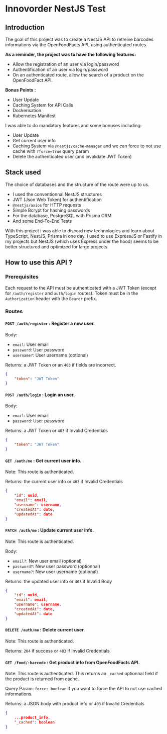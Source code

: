 # Innovorder NestJS Test

## Introduction
The goal of this project was to create a NestJS API to retreive barcodes informations via the OpenFoodFacts API, using authenticated routes.

**As a reminder, the project was to have the following features:**
- Allow the registration of an user via login/password
- Authentification of an user via login/password
- On an authenticated route, allow the search of a product on the OpenFoodFact API.

**Bonus Points :**
- User Update
- Caching System for API Calls
- Dockerisation
- Kubernetes Manifest

I was able to do mandatory features and some bonuses including:
- User Update
- Get current user info
- Caching System via `@nestjs/cache-manager` and we can force to not use cache with `?force=true` query param
- Delete the authenticated user (and invalidate JWT Token)

## Stack used
The choice of databases and the structure of the route were up to us.
- I used the conventionnal NestJS structures
- JWT (Json Web Token) for authentification
- `@nestjs/axios` for HTTP requests
- Simple Bcrypt for hashing passwords
- For the database, PostgreSQL with Prisma ORM
- And some End-To-End Tests

With this project i was able to discord new technologies and learn about TypeScript, NestJS, Prisma in one day. I used to use ExpressJS or Fastify in my projects but NestJS (which uses Express under the hood) seems to be better structured and optimized for large projects.

## How to use this API ?

### Prerequisites
Each request to the API must be authenticated with a JWT Token (except for `/auth/register` and `auth/login` routes). Token must be in the `Authorization` header with the `Bearer` prefix.

### Routes
#### `POST /auth/register` : Register a new user.
Body:
- `email`: User email
- `password`: User password
- `username?`: User username (optional)

Returns: a JWT Token or an `403` if fields are incorrect.
```json
{
    "token": "JWT Token"
}
```

#### `POST /auth/login` : Login an user.
Body:
- `email`: User email
- `password`: User password

Returns: a JWT Token or `403` if Invalid Credentials
```json
{
    "token": "JWT Token"
}
```

#### `GET /auth/me` : Get current user info.
Note: This route is authenticated.

Returns: the current user info or `403` if Invalid Credentials
```json
{
    "id": uuid,
    "email": email,
    "username": username,
    "createdAt": date,
    "updatedAt": date
}
```

#### `PATCH /auth/me` : Update current user info.
Note: This route is authenticated.

Body:
- `email?`: New user email (optional)
- `password?`: New user password (optionnal)
- `username?`: New user username (optional)

Returns: the updated user info or `403` if Invalid Body
```json
{
    "id": uuid,
    "email": email,
    "username": username,
    "createdAt": date,
    "updatedAt": date
}
```

#### `DELETE /auth/me` : Delete current user.
Note: This route is authenticated.

Returns: `204` if success or `403` if Invalid Credentials


#### `GET /food/:barcode` : Get product info from OpenFoodFacts API.
Note: This route is authenticated. This returns an `_cached` optionnal field if the product is returned from cache.

Query Param: `force: boolean` if you want to force the API to not use cached informations.

Returns: a JSON body with product info or `403` if Invalid Credentials
```json
{
    ...product_info,
    "_cached": boolean
}
```
